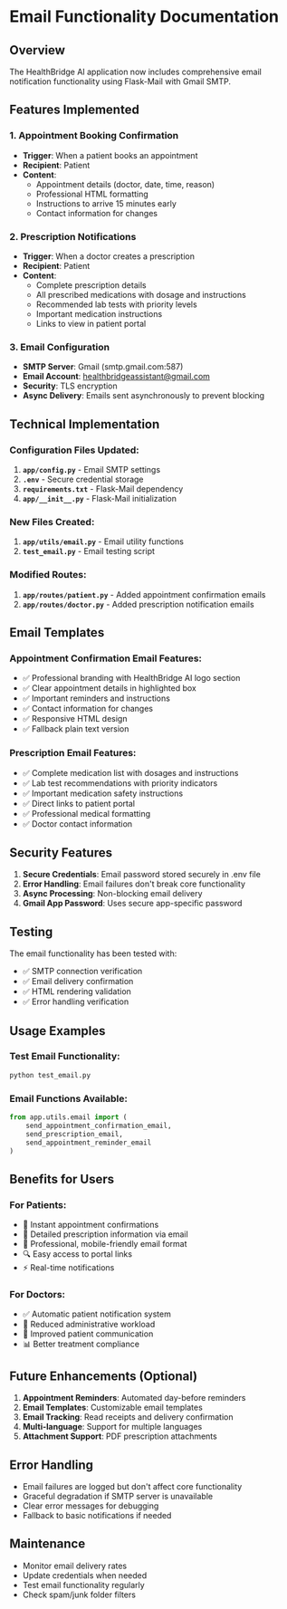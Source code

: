 # Email Functionality Documentation

## Overview
The HealthBridge AI application now includes comprehensive email notification functionality using Flask-Mail with Gmail SMTP.

## Features Implemented

### 1. **Appointment Booking Confirmation**
- **Trigger**: When a patient books an appointment
- **Recipient**: Patient
- **Content**: 
  - Appointment details (doctor, date, time, reason)
  - Professional HTML formatting
  - Instructions to arrive 15 minutes early
  - Contact information for changes

### 2. **Prescription Notifications**
- **Trigger**: When a doctor creates a prescription
- **Recipient**: Patient
- **Content**:
  - Complete prescription details
  - All prescribed medications with dosage and instructions
  - Recommended lab tests with priority levels
  - Important medication instructions
  - Links to view in patient portal

### 3. **Email Configuration**
- **SMTP Server**: Gmail (smtp.gmail.com:587)
- **Email Account**: healthbridgeassistant@gmail.com
- **Security**: TLS encryption
- **Async Delivery**: Emails sent asynchronously to prevent blocking

## Technical Implementation

### Configuration Files Updated:
1. **`app/config.py`** - Email SMTP settings
2. **`.env`** - Secure credential storage
3. **`requirements.txt`** - Flask-Mail dependency
4. **`app/__init__.py`** - Flask-Mail initialization

### New Files Created:
1. **`app/utils/email.py`** - Email utility functions
2. **`test_email.py`** - Email testing script

### Modified Routes:
1. **`app/routes/patient.py`** - Added appointment confirmation emails
2. **`app/routes/doctor.py`** - Added prescription notification emails

## Email Templates

### Appointment Confirmation Email Features:
- ✅ Professional branding with HealthBridge AI logo section
- ✅ Clear appointment details in highlighted box
- ✅ Important reminders and instructions
- ✅ Contact information for changes
- ✅ Responsive HTML design
- ✅ Fallback plain text version

### Prescription Email Features:
- ✅ Complete medication list with dosages and instructions
- ✅ Lab test recommendations with priority indicators
- ✅ Important medication safety instructions
- ✅ Direct links to patient portal
- ✅ Professional medical formatting
- ✅ Doctor contact information

## Security Features

1. **Secure Credentials**: Email password stored securely in .env file
2. **Error Handling**: Email failures don't break core functionality
3. **Async Processing**: Non-blocking email delivery
4. **Gmail App Password**: Uses secure app-specific password

## Testing

The email functionality has been tested with:
- ✅ SMTP connection verification
- ✅ Email delivery confirmation
- ✅ HTML rendering validation
- ✅ Error handling verification

## Usage Examples

### Test Email Functionality:
```bash
python test_email.py
```

### Email Functions Available:
```python
from app.utils.email import (
    send_appointment_confirmation_email,
    send_prescription_email,
    send_appointment_reminder_email
)
```

## Benefits for Users

### For Patients:
- 📧 Instant appointment confirmations
- 💊 Detailed prescription information via email
- 📱 Professional, mobile-friendly email format
- 🔍 Easy access to portal links
- ⚡ Real-time notifications

### For Doctors:
- ✅ Automatic patient notification system
- 📝 Reduced administrative workload
- 🎯 Improved patient communication
- 📊 Better treatment compliance

## Future Enhancements (Optional)

1. **Appointment Reminders**: Automated day-before reminders
2. **Email Templates**: Customizable email templates
3. **Email Tracking**: Read receipts and delivery confirmation
4. **Multi-language**: Support for multiple languages
5. **Attachment Support**: PDF prescription attachments

## Error Handling

- Email failures are logged but don't affect core functionality
- Graceful degradation if SMTP server is unavailable
- Clear error messages for debugging
- Fallback to basic notifications if needed

## Maintenance

- Monitor email delivery rates
- Update credentials when needed
- Test email functionality regularly
- Check spam/junk folder filters